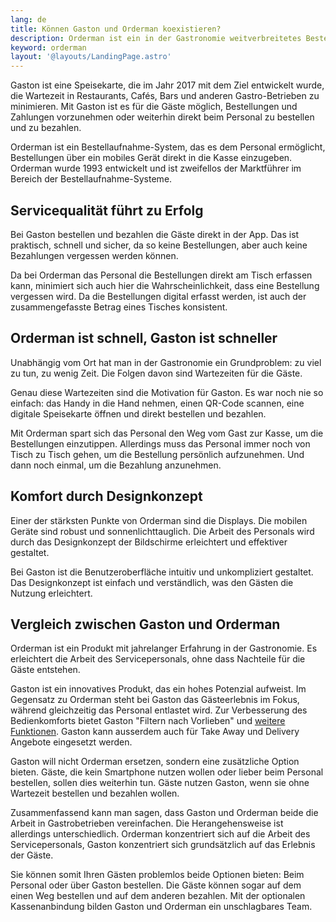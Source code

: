 ```yaml
---
lang: de
title: Können Gaston und Orderman koexistieren?
description: Orderman ist ein in der Gastronomie weitverbreitetes Bestellaufnahme-System. Gaston ist eine digitale Speisekarte. Ist es möglich, die Vorteile beider Produkte im selben Betrieb zu nutzen?
keyword: orderman
layout: '@layouts/LandingPage.astro'
---
```


Gaston ist eine Speisekarte, die im Jahr 2017 mit dem Ziel entwickelt wurde, die Wartezeit in Restaurants, Cafés, Bars und anderen Gastro-Betrieben zu minimieren. Mit Gaston ist es für die Gäste möglich, Bestellungen und Zahlungen vorzunehmen oder weiterhin direkt beim Personal zu bestellen und zu bezahlen.

Orderman ist ein Bestellaufnahme-System, das es dem Personal ermöglicht, Bestellungen über ein mobiles Gerät direkt in die Kasse einzugeben. Orderman wurde 1993 entwickelt und ist zweifellos der Marktführer im Bereich der Bestellaufnahme-Systeme.

## Servicequalität führt zu Erfolg

Bei Gaston bestellen und bezahlen die Gäste direkt in der App. Das ist praktisch, schnell und sicher, da so keine Bestellungen, aber auch keine Bezahlungen vergessen werden können.

Da bei Orderman das Personal die Bestellungen direkt am Tisch erfassen kann, minimiert sich auch hier die Wahrscheinlichkeit, dass eine Bestellung vergessen wird. Da die Bestellungen digital erfasst werden, ist auch der zusammengefasste Betrag eines Tisches konsistent.

## Orderman ist schnell, Gaston ist schneller

Unabhängig vom Ort hat man in der Gastronomie ein Grundproblem: zu viel zu tun, zu wenig Zeit. Die Folgen davon sind Wartezeiten für die Gäste.

Genau diese Wartezeiten sind die Motivation für Gaston. Es war noch nie so einfach: das Handy in die Hand nehmen, einen QR-Code scannen, eine digitale Speisekarte öffnen und direkt bestellen und bezahlen.

Mit Orderman spart sich das Personal den Weg vom Gast zur Kasse, um die Bestellungen einzutippen. Allerdings muss das Personal immer noch von Tisch zu Tisch gehen, um die Bestellung persönlich aufzunehmen. Und dann noch einmal, um die Bezahlung anzunehmen.

## Komfort durch Designkonzept

Einer der stärksten Punkte von Orderman sind die Displays. Die mobilen Geräte sind robust und sonnenlichttauglich. Die Arbeit des Personals wird durch das Designkonzept der Bildschirme erleichtert und effektiver gestaltet.

Bei Gaston ist die Benutzeroberfläche intuitiv und unkompliziert gestaltet. Das Designkonzept ist einfach und verständlich, was den Gästen die Nutzung erleichtert.

## Vergleich zwischen Gaston und Orderman

Orderman ist ein Produkt mit jahrelanger Erfahrung in der Gastronomie. Es erleichtert die Arbeit des Servicepersonals, ohne dass Nachteile für die Gäste entstehen.

Gaston ist ein innovatives Produkt, das ein hohes Potenzial aufweist. Im Gegensatz zu Orderman steht bei Gaston das Gästeerlebnis im Fokus, während gleichzeitig das Personal entlastet wird. Zur Verbesserung des Bedienkomforts bietet Gaston "Filtern nach Vorlieben" und [weitere Funktionen](../funktionsumfang/). Gaston kann ausserdem auch für Take Away und Delivery Angebote eingesetzt werden.

Gaston will nicht Orderman ersetzen, sondern eine zusätzliche Option bieten. Gäste, die kein Smartphone nutzen wollen oder lieber beim Personal bestellen, sollen dies weiterhin tun. Gäste nutzen Gaston, wenn sie ohne Wartezeit bestellen und bezahlen wollen.

Zusammenfassend kann man sagen, dass Gaston und Orderman beide die Arbeit in Gastrobetrieben vereinfachen. Die Herangehensweise ist allerdings unterschiedlich. Orderman konzentriert sich auf die Arbeit des Servicepersonals, Gaston konzentriert sich grundsätzlich auf das Erlebnis der Gäste.

Sie können somit Ihren Gästen problemlos beide Optionen bieten: Beim Personal oder über Gaston bestellen. Die Gäste können sogar auf dem einen Weg bestellen und auf dem anderen bezahlen. Mit der optionalen Kassenanbindung bilden Gaston und Orderman ein unschlagbares Team.
